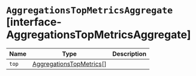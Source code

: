 # `AggregationsTopMetricsAggregate` [interface-AggregationsTopMetricsAggregate]

| Name | Type | Description |
| - | - | - |
| `top` | [AggregationsTopMetrics](./AggregationsTopMetrics.md)[] | &nbsp; |
